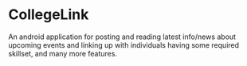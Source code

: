 # CollegeLink
An android application for posting and reading latest info/news about upcoming events and linking up with individuals having some required skillset, and many more features.
